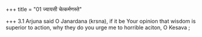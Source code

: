 +++
title = "01 ज्यायसी चेत्कर्मणस्ते"

+++
3.1 Arjuna said O Janardana (krsna), if it be Your opinion that wisdom
is superior to action, why they do you urge me to horrible aciton, O
Kesava ;
